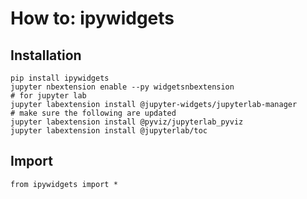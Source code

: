# How to: ipywidgets

## Installation
```
pip install ipywidgets
jupyter nbextension enable --py widgetsnbextension
# for jupyter lab
jupyter labextension install @jupyter-widgets/jupyterlab-manager  
# make sure the following are updated
jupyter labextension install @pyviz/jupyterlab_pyviz
jupyter labextension install @jupyterlab/toc
```

## Import
```
from ipywidgets import *
```
